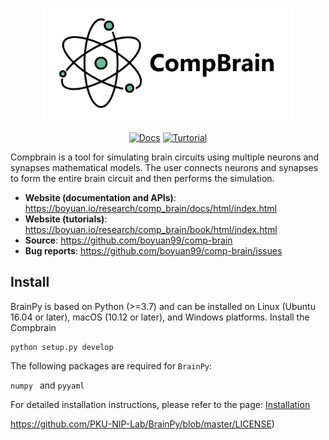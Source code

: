 <p align="center">
  	<img alt="Logo image of Compbrain." src="./images/logo.png" width=80%>
</p> 
<p align="center">
<a href="https://boyuan.io/research/comp_brain/docs/html/index.html"><img alt="Docs" src="https://img.shields.io/badge/docs-Compbrain-brightgreen.svg?style=flat-square"></a>
<a href="https://boyuan.io/research/comp_brain/book/html/index.html"><img alt="Turtorial" src="https://img.shields.io/badge/tutorials-Compbrain-green.svg?style=flat-square"></a>
</p>



Compbrain is a tool for simulating brain circuits using multiple neurons and synapses mathematical models. The user connects neurons and synapses to form the entire brain circuit and then performs the simulation.

- **Website (documentation and APIs)**: https://boyuan.io/research/comp_brain/docs/html/index.html
- **Website (tutorials)**: https://boyuan.io/research/comp_brain/book/html/index.html
- **Source**: https://github.com/boyuan99/comp-brain
- **Bug reports**: https://github.com/boyuan99/comp-brain/issues



## Install

BrainPy is based on Python (>=3.7) and can be installed on  Linux (Ubuntu 16.04 or later), macOS (10.12 or later), and Windows platforms. Install the Compbrain

```bash
python setup.py develop
```

The following packages are required for ``BrainPy``: 

`numpy ` and `pyyaml` 

For detailed installation instructions, please refer to the page: [Installation](https://boyuan.io/research/comp_brain/book/html/Installation.html)

https://github.com/PKU-NIP-Lab/BrainPy/blob/master/LICENSE)



